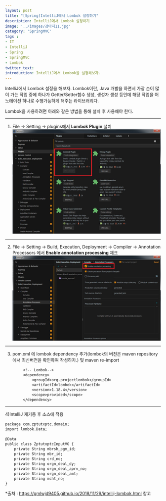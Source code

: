 ```yaml
---
layout: post
title: "[Spring]IntelliJ에서 Lombok 설정하기"
description: IntelliJ에서 Lombok 설정하기
image: '../images/강아지11.jpg'
category: 'SpringMVC'
tags : 
- IT
- IntelliJ
- Spring
- SpringMVC
- Lombok
twitter_text: 
introduction: IntelliJ에서 Lombok을 설정해보자.
---
```


IntelliJ에서 Lombok 설정을 해보자.
Lombok이란, Java 개발을 하면서 가장 손이 많이 가는 작업 중에 하나가 Getter/Setter함수 생성, 생성자 생성 등인데 해당 작업을 어노테이션 하나로 수행가능하게 해주는 라이브러리다.

Lombok을 사용하려면 아래와 같은 방법을 통해 설치 후 사용해야 한다.


_ _ _


1) File -> Setting -> plugins에서 **Lombok Plugin** 설치
![첫번째이미지](../images/intellij_lombok_20181217_1.jpg)







_ _ _


2) File -> Setting -> Build, Execution, Deployment -> Compiler -> Annotation Processors 에서 **Enable annotation processing** 체크
![두번째이미지](../images/intellij_lombok_20181217_2.jpg)







_ _ _


3) pom.xml 에 lombok dependency 추가(lombok의 버전은 maven repository에서 최신버전을 확인하여 작성하자.) 및 maven re-import

```
        <!-- Lombok-->
        <dependency>
            <groupId>org.projectlombok</groupId>
            <artifactId>lombok</artifactId>
            <version>1.18.4</version>
            <scope>provided</scope>
        </dependency>
```








_ _ _


4)IntelliJ 재기동 후 소스에 적용

```
package com.zptutxptc.domain;
import lombok.Data;

@Data
public class ZptutxptcInputVO {
    private String mbrsh_pgm_id;
    private String mbr_id;
    private String crd_no;
    private String orgn_deal_dy;
    private String orgn_deal_aprv_no;
    private String orgn_deal_amt;
    private String mcht_no;
}

```











*출처 : <https://gmlwjd9405.github.io/2018/11/29/intellij-lombok.html> 참고
